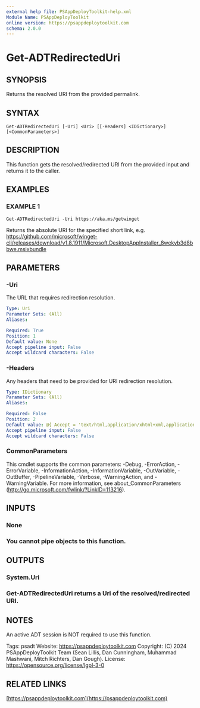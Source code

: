 ```yaml
---
external help file: PSAppDeployToolkit-help.xml
Module Name: PSAppDeployToolkit
online version: https://psappdeploytoolkit.com
schema: 2.0.0
---
```


# Get-ADTRedirectedUri

## SYNOPSIS
Returns the resolved URI from the provided permalink.

## SYNTAX

```
Get-ADTRedirectedUri [-Uri] <Uri> [[-Headers] <IDictionary>] [<CommonParameters>]
```

## DESCRIPTION
This function gets the resolved/redirected URI from the provided input and returns it to the caller.

## EXAMPLES

### EXAMPLE 1
```
Get-ADTRedirectedUri -Uri https://aka.ms/getwinget
```

Returns the absolute URI for the specified short link, e.g.
https://github.com/microsoft/winget-cli/releases/download/v1.8.1911/Microsoft.DesktopAppInstaller_8wekyb3d8bbwe.msixbundle

## PARAMETERS

### -Uri
The URL that requires redirection resolution.

```yaml
Type: Uri
Parameter Sets: (All)
Aliases:

Required: True
Position: 1
Default value: None
Accept pipeline input: False
Accept wildcard characters: False
```

### -Headers
Any headers that need to be provided for URI redirection resolution.

```yaml
Type: IDictionary
Parameter Sets: (All)
Aliases:

Required: False
Position: 2
Default value: @{ Accept = 'text/html,application/xhtml+xml,application/xml;q=0.9,image/avif,image/webp,image/apng,*/*;q=0.8,application/signed-exchange;v=b3;q=0.7' }
Accept pipeline input: False
Accept wildcard characters: False
```

### CommonParameters
This cmdlet supports the common parameters: -Debug, -ErrorAction, -ErrorVariable, -InformationAction, -InformationVariable, -OutVariable, -OutBuffer, -PipelineVariable, -Verbose, -WarningAction, and -WarningVariable.
For more information, see about_CommonParameters (http://go.microsoft.com/fwlink/?LinkID=113216).

## INPUTS

### None
### You cannot pipe objects to this function.
## OUTPUTS

### System.Uri
### Get-ADTRedirectedUri returns a Uri of the resolved/redirected URI.
## NOTES
An active ADT session is NOT required to use this function.

Tags: psadt
Website: https://psappdeploytoolkit.com
Copyright: (C) 2024 PSAppDeployToolkit Team (Sean Lillis, Dan Cunningham, Muhammad Mashwani, Mitch Richters, Dan Gough).
License: https://opensource.org/license/lgpl-3-0

## RELATED LINKS

[https://psappdeploytoolkit.com](https://psappdeploytoolkit.com)
